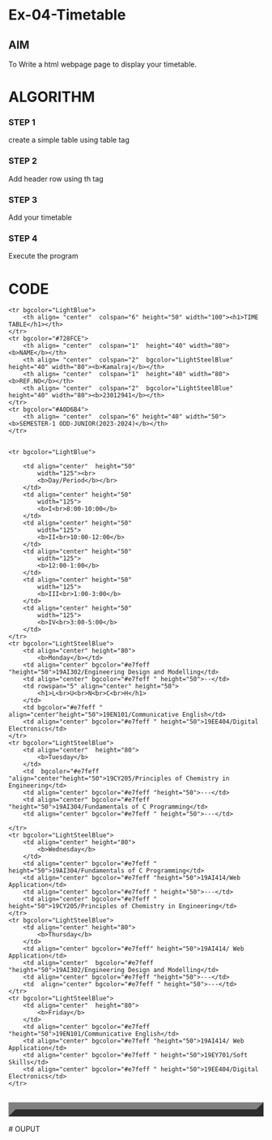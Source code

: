 # Ex-04-Timetable
## AIM
To Write a html webpage page to display your timetable.

# ALGORITHM
### STEP 1
create a simple table using table tag
### STEP 2
Add header row using th tag
### STEP 3
Add your timetable
### STEP 4
Execute the program

# CODE
<table border="14" cellspacing="0" align="left"  >
    
    <tr bgcolor="LightBlue">
        <th align= "center"  colspan="6" height="50" width="100"><h1>TIME TABLE</h1></th>
    </tr>
    <tr bgcolor="#728FCE">
        <th align= "center"  colspan="1"  height="40" width="80"><b>NAME</b></th>
        <th align= "center"  colspan="2"  bgcolor="LightSteelBlue" height="40" width="80"><b>Kamalraj</b></th>
        <th align= "center"  colspan="1"  height="40" width="80"><b>REF.NO</b></th>
        <th align= "center"  colspan="2"  bgcolor="LightSteelBlue" height="40" width="80"><b>23012941</b></th>
    </tr>
    <tr bgcolor="#A0D6B4">
        <th align= "center"  colspan="6" height="40" width="50"> <b>SEMESTER-1 ODD-JUNIOR(2023-2024)</b></th>
    </tr>
   
    
    <tr bgcolor="LightBlue">
        
        <td align="center"  height="50"
            width="125"><br>
            <b>Day/Period</b></br>
        </td>
        <td align="center" height="50"
            width="125">
            <b>I<br>8:00-10:00</b>
        </td>
        <td align="center" height="50"
            width="125">
            <b>II<br>10:00-12:00</b>
        </td>
        <td align="center" height="50"
            width="125">
            <b>12:00-1:00</b>
        </td>
        <td align="center" height="50"
            width="125">
            <b>III<br>1:00-3:00</b>
        </td>
        <td align="center" height="50"
            width="125">
            <b>IV<br>3:00-5:00</b>
        </td>
    </tr>
    <tr bgcolor="LightSteelBlue">
        <td align="center" height="80">
            <b>Monday</b></td>
        <td align="center" bgcolor="#e7feff "height="50">19AI302/Engineering Design and Modelling</td>
        <td align="center" bgcolor="#e7feff " height="50">--</td>
        <td rowspan="5" align="center" height="50">
            <h1>L<br>U<br>N<br>C<br>H</h1>
        </td>
        <td bgcolor="#e7feff " align="center"height="50">19EN101/Communicative English</td>
        <td align="center" bgcolor="#e7feff " height="50">19EE404/Digital Electronics</td>
    </tr>
    <tr bgcolor="LightSteelBlue">
        <td align="center"  height="80">
            <b>Tuesday</b>
        </td>
        <td  bgcolor="#e7feff "align="center"height="50">19CY205/Principles of Chemistry in Engineering</td>
        <td align="center" bgcolor="#e7feff "height="50">---</td>
        <td align="center" bgcolor="#e7feff "height="50">19AI304/Fundamentals of C Programming</td>
        <td align="center" bgcolor="#e7feff " height="50">---</td>
        
    </tr>
    <tr bgcolor="LightSteelBlue">
        <td align="center" height="80">
            <b>Wednesday</b>
        </td>
        <td align="center" bgcolor="#e7feff " height="50">19AI304/Fundamentals of C Programming</td>
        <td align="center" bgcolor="#e7feff "height="50">19AI414/Web Application</td>
        <td align="center" bgcolor="#e7feff " height="50">---</td>
        <td align="center" bgcolor="#e7feff " height="50">19CY205/Principles of Chemistry in Engineering</td>
    </tr>
    <tr bgcolor="LightSteelBlue">
        <td align="center" height="80">
            <b>Thursday</b>
        </td>
        <td align="center" bgcolor="#e7feff" height="50">19AI414/ Web Application</td>
        <td align="center"  bgcolor="#e7feff "height="50">19AI302/Engineering Design and Modelling</td>
        <td align="center" bgcolor="#e7feff "height="50">---</td>
        <td  align="center" bgcolor="#e7feff " height="50">---</td>
    </tr>
    <tr bgcolor="LightSteelBlue">
        <td align="center"  height="80">
            <b>Friday</b>
        </td>
        <td align="center" bgcolor="#e7feff "height="50">19EN101/Communicative English</td>
        <td align="center" bgcolor="#e7feff "height="50">19AI414/ Web Application</td>
        <td align="center" bgcolor="#e7feff " height="50">19EY701/Soft Skills</td>
        <td align="center" bgcolor="#e7feff " height="50">19EE404/Digital Electronics</td>
    </tr>
</table>
</table>
# OUPUT
